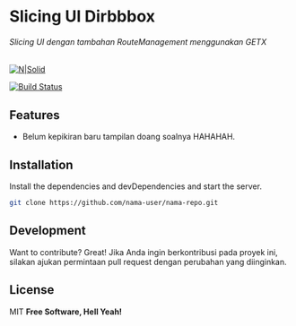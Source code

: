 # Slicing UI Dirbbbox
###### Slicing UI dengan tambahan RouteManagement menggunakan GETX
[![N|Solid](https://cldup.com/dTxpPi9lDf.thumb.png)](https://nodesource.com/products/nsolid)

[![Build Status](https://travis-ci.org/joemccann/dillinger.svg?branch=master)](https://travis-ci.org/joemccann/dillinger)


## Features

- Belum kepikiran baru tampilan doang soalnya HAHAHAH.


## Installation


Install the dependencies and devDependencies and start the server.

```sh
git clone https://github.com/nama-user/nama-repo.git
```

## Development

Want to contribute? Great!
Jika Anda ingin berkontribusi pada proyek ini, silakan ajukan permintaan pull request dengan perubahan yang diinginkan.

## License

MIT
**Free Software, Hell Yeah!**


